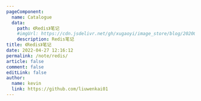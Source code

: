 ```yaml
---
pageComponent:
  name: Catalogue
  data:
    path: 《Redis》笔记
    #imgUrl: https://cdn.jsdelivr.net/gh/xugaoyi/image_store/blog/20200204143633.png
    description: Redis笔记
title: 《Redis》笔记
date: 2022-04-27 12:16:12
permalink: /note/redis/
article: false
comment: false
editLink: false
author:
  name: kevin
  link: https://github.com/liuwenkai01
---
```

